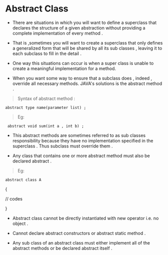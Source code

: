 
# Abstract Class

- There are situations in which you will want to define a superclass that declares the structure of a given abstraction without providing a complete implementation of every method .

- That is ,sometimes you will want to create a superclass that only defines a generalized form that will be shared by all its sub classes , leaving it to each subclass to fill in the detail .

- One way this situations can occur is when a super class is unable to create a meaningful implementation for a method.

- When you want some way to ensure that a subclass does , indeed , override all necessary methods. JAVA's solutions is the abstract method .

> Syntax of abstract method :

``` abstract type name(parameter list) ; ```

> Eg:

``` abstract void sum(int a , int b) ;```

- This abstract methods are sometimes referred to as sub classes responsibility because they have no implementation specified in the superclass . Thus subclass must override them .

- Any class that contains one or more abstract method must also be declared abstract .
  
> Eg:
         
```abstract class A ```

 {

 // codes

 }

- Abstract class cannot be directly instantiated with new operator i.e. no object .

- Cannot declare abstract constructors or abstract static method .

- Any sub class of an abstract class must either implement all of the abstract methods or be declared abstract itself .
